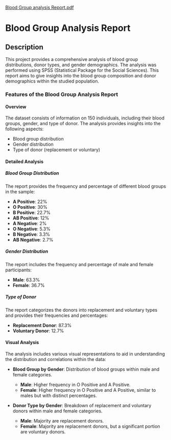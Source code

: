 [Blood Group analysis Report.pdf](https://github.com/user-attachments/files/15510390/Blood.Group.analysis.Report.pdf)

# Blood Group Analysis Report

## Description
This project provides a comprehensive analysis of blood group distributions, donor types, and gender demographics. The analysis was performed using SPSS (Statistical Package for the Social Sciences). This report aims to give insights into the blood group composition and donor demographics within the studied population.

### Features of the Blood Group Analysis Report

#### Overview
The dataset consists of information on 150 individuals, including their blood groups, gender, and type of donor. The analysis provides insights into the following aspects:
- Blood group distribution
- Gender distribution
- Type of donor (replacement or voluntary)

#### Detailed Analysis

##### Blood Group Distribution
The report provides the frequency and percentage of different blood groups in the sample:
- **A Positive**: 22%
- **O Positive**: 30%
- **B Positive**: 22.7%
- **AB Positive**: 12%
- **A Negative**: 2%
- **O Negative**: 5.3%
- **B Negative**: 3.3%
- **AB Negative**: 2.7%

##### Gender Distribution
The report includes the frequency and percentage of male and female participants:
- **Male**: 63.3%
- **Female**: 36.7%

##### Type of Donor
The report categorizes the donors into replacement and voluntary types and provides their frequencies and percentages:
- **Replacement Donor**: 87.3%
- **Voluntary Donor**: 12.7%

#### Visual Analysis
The analysis includes various visual representations to aid in understanding the distribution and correlations within the data:

- **Blood Group by Gender**: Distribution of blood groups within male and female categories.
  - **Male**: Higher frequency in O Positive and A Positive.
  - **Female**: Higher frequency in O Positive and A Positive, similar to males but with distinct percentages.

- **Donor Type by Gender**: Breakdown of replacement and voluntary donors within male and female categories.
  - **Male**: Majority are replacement donors.
  - **Female**: Majority are replacement donors, but a significant portion are voluntary donors.
